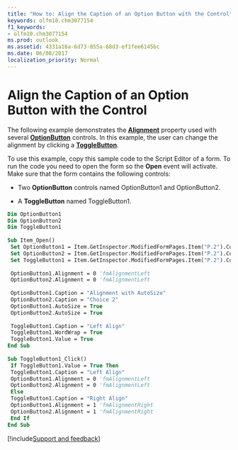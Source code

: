 ```yaml
---
title: "How to: Align the Caption of an Option Button with the Control"
keywords: olfm10.chm3077154
f1_keywords:
- olfm10.chm3077154
ms.prod: outlook
ms.assetid: 4331a16a-6d73-855a-68d3-ef1fee6145bc
ms.date: 06/08/2017
localization_priority: Normal
---
```



# Align the Caption of an Option Button with the Control

The following example demonstrates the  **[Alignment](../../../api/Outlook.optionbutton.alignment.md)** property used with several **[OptionButton](../../../api/Outlook.optionbutton.md)** controls. In this example, the user can change the alignment by clicking a **[ToggleButton](../../../api/Outlook.togglebutton.md)**.

To use this example, copy this sample code to the Script Editor of a form. To run the code you need to open the form so the  **Open** event will activate. Make sure that the form contains the following controls:

- Two  **OptionButton** controls named OptionButton1 and OptionButton2.
    
- A  **ToggleButton** named ToggleButton1.

```vb
Dim OptionButton1 
Dim OptionButton2 
Dim ToggleButton1 
 
Sub Item_Open() 
 Set OptionButton1 = Item.GetInspector.ModifiedFormPages.Item("P.2").Controls("OptionButton1") 
 Set OptionButton2 = Item.GetInspector.ModifiedFormPages.Item("P.2").Controls("OptionButton2") 
 Set ToggleButton1 = Item.GetInspector.ModifiedFormPages.Item("P.2").Controls("ToggleButton1") 
 
 OptionButton1.Alignment = 0 'fmAlignmentLeft 
 OptionButton2.Alignment = 0 'fmAlignmentLeft 
 
 OptionButton1.Caption = "Alignment with AutoSize" 
 OptionButton2.Caption = "Choice 2" 
 OptionButton1.AutoSize = True 
 OptionButton2.AutoSize = True 
 
 ToggleButton1.Caption = "Left Align" 
 ToggleButton1.WordWrap = True 
 ToggleButton1.Value = True 
End Sub 
 
Sub ToggleButton1_Click() 
 If ToggleButton1.Value = True Then 
 ToggleButton1.Caption = "Left Align" 
 OptionButton1.Alignment = 0 'fmAlignmentLeft 
 OptionButton2.Alignment = 0 'fmAlignmentLeft 
 Else 
 ToggleButton1.Caption = "Right Align" 
 OptionButton1.Alignment = 1 'fmAlignmentRight 
 OptionButton2.Alignment = 1 'fmAlignmentRight 
 End If 
End Sub
```

[!include[Support and feedback](~/includes/feedback-boilerplate.md)]